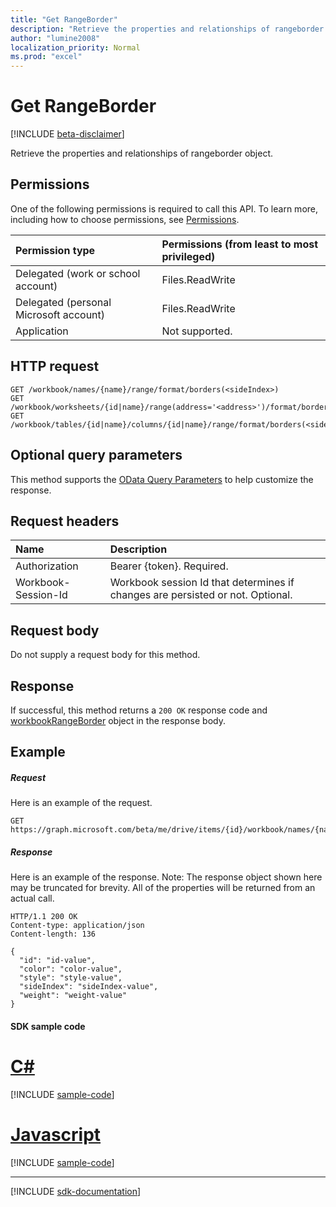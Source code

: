 ```yaml
---
title: "Get RangeBorder"
description: "Retrieve the properties and relationships of rangeborder object."
author: "lumine2008"
localization_priority: Normal
ms.prod: "excel"
---
```


# Get RangeBorder

[!INCLUDE [beta-disclaimer](../../includes/beta-disclaimer.md)]

Retrieve the properties and relationships of rangeborder object.
## Permissions
One of the following permissions is required to call this API. To learn more, including how to choose permissions, see [Permissions](/graph/permissions-reference).

|Permission type      | Permissions (from least to most privileged)              |
|:--------------------|:---------------------------------------------------------|
|Delegated (work or school account) | Files.ReadWrite    |
|Delegated (personal Microsoft account) | Files.ReadWrite    |
|Application | Not supported. |

## HTTP request
<!-- { "blockType": "ignored" } -->
```http
GET /workbook/names/{name}/range/format/borders(<sideIndex>)
GET /workbook/worksheets/{id|name}/range(address='<address>')/format/borders(<sideIndex>)
GET /workbook/tables/{id|name}/columns/{id|name}/range/format/borders(<sideIndex>)
```
## Optional query parameters
This method supports the [OData Query Parameters](https://developer.microsoft.com/graph/docs/concepts/query_parameters) to help customize the response.

## Request headers
| Name      |Description|
|:----------|:----------|
| Authorization  | Bearer {token}. Required. |
| Workbook-Session-Id  | Workbook session Id that determines if changes are persisted or not. Optional.|

## Request body
Do not supply a request body for this method.

## Response

If successful, this method returns a `200 OK` response code and [workbookRangeBorder](../resources/workbookrangeborder.md) object in the response body.
## Example
##### Request
Here is an example of the request.
<!-- {
  "blockType": "request",
  "name": "get_rangeborder"
}-->
```http
GET https://graph.microsoft.com/beta/me/drive/items/{id}/workbook/names/{name}/range/format/borders/{sideIndex}
```
##### Response
Here is an example of the response. Note: The response object shown here may be truncated for brevity. All of the properties will be returned from an actual call.
<!-- {
  "blockType": "response",
  "truncated": true,
  "@odata.type": "microsoft.graph.workbookRangeBorder"
} -->
```http
HTTP/1.1 200 OK
Content-type: application/json
Content-length: 136

{
  "id": "id-value",
  "color": "color-value",
  "style": "style-value",
  "sideIndex": "sideIndex-value",
  "weight": "weight-value"
}
```
#### SDK sample code
# [C#](#tab/cs)
[!INCLUDE [sample-code](../includes/get_rangeborder-Cs-snippets.md)]

# [Javascript](#tab/javascript)
[!INCLUDE [sample-code](../includes/get_rangeborder-Javascript-snippets.md)]

---

[!INCLUDE [sdk-documentation](../includes/snippets_sdk_documentation_link.md)]

<!-- uuid: 8fcb5dbc-d5aa-4681-8e31-b001d5168d79
2015-10-25 14:57:30 UTC -->
<!--
{
  "type": "#page.annotation",
  "description": "Get RangeBorder",
  "keywords": "",
  "section": "documentation",
  "tocPath": "",
  "suppressions": [
    "Error: /api-reference/beta/api/rangeborder-get.md:\r\n      BookmarkMissing: '[#tab/cs](C#)'. Did you mean: #c (score: 5)",
    "Error: /api-reference/beta/api/rangeborder-get.md:\r\n      BookmarkMissing: '[#tab/javascript](Javascript)'. Did you mean: #javascript (score: 4)"
  ]
}
-->
